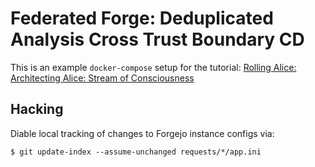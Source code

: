 # Federated Forge: Deduplicated Analysis Cross Trust Boundary CD

This is an example ``docker-compose`` setup for the tutorial:
[Rolling Alice: Architecting Alice: Stream of Consciousness](https://github.com/dffml/dffml/blob/main/docs/tutorials/rolling_alice/0000_architecting_alice/0005_stream_of_consciousness.md)

## Hacking

Diable local tracking of changes to Forgejo instance configs via:

```console
$ git update-index --assume-unchanged requests/*/app.ini
```
